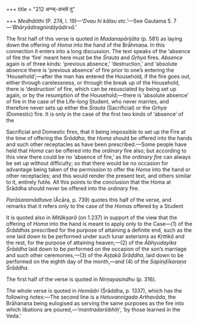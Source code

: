 +++
title = "212 अग्न्य्-अभावे तु"

+++
*Medhātithi* (P. 274, l. 19)—‘*Dvau hi kālau etc*.’—See Gautama 5.
7—‘*Bhāryādiragnirdāyādirvā*.’

The first half of this verse is quoted in *Madanapārijāta* (p. 581) as
laying down the offering of *Homa* into the hand of the Brāhmaṇa. In
this connection it enters into a long discussion. The text speaks of the
‘absence of fire the ‘fire’ meant here must be the *Śrauta* and *Gṛhya*
fires. *Absence* again is of three kinds: ‘previous absence,’
‘destruction,’ and ‘absolute absence there is ‘previous absence’ of fire
prior to one’s entering the ‘Household’;—after the man has entered the
Household, if the fire goes out, either through carelessness, or through
the break up of the Household, there is ‘destruction’ of fire, which can
be resusciated by being set up again, or by the resumption of the
Household;—there is ‘absolute absence’ of fire in the case of the
Life-long Student, who never marries, and therefore never sets up either
the *Śrauta* (Sacrificial) or the *Gṛhya* (Domestic) fire. It is only in
the case of the first two kinds of ‘absence’ of the

Sacrificial and Domestic fires, that it being impossible to set up the
Fire at the time of offering the *Śrāddha*, the *Homa* should be offered
into the hands and such other receptacles as have been prescribed.—Some
people have held that *Homa* can be offered into the *ordinary* fire
also; but according to this view there could be no ‘absence of fire,’ as
the *ordinary fire* can always be set up without difficulty; so that
there would be no occasion for advantage being taken of the permission
to offer the *Homa* into the hand or other receptacles; and this would
render the present text, and others similar to it, entirely futile. All
this points to the conclusion that the Homa at Śrāddha should never be
offered into the *ordinary* fire.

*Parāśaramādhava* (Ācāra, p. 739) quotes this half of the verse, and
remarks that it refers only to the case of the *Homas* offered by a
Student

It is quoted also in *Mitākṣarā* (on 1.237) in support of the view that
the offering of *Homa* into the hand is meant to apply only to the
Case—(1) of the *Śrāddhas* prescribed for the purpose of attaining a
definite end, such as the one laid down to be performed under such lunar
asterisms as *Kṛttikā* and the rest, for the purpose of attaining
heaven,—(2) of the *Ābhyudayika Śrāddha* laid down to be performed on
the occasion of the son’s marriage and such other ceremonies,—(3) of the
*Aṣṭakā Śrāddha*, laid down to be performed on the eighth day of the
month,—and (4) of the *Sapiṇḍīkaraṇa Śrāddha*.

The first half of the verse is quoted in *Nirṇayasindhu* (p. 316).

The whole verse is quoted in *Hemādri* (Śrāddha, p. 1337), which has the
following ṅotes:—The second line is a *Hetuvannigada Arthavāda*, the
Brāhanaṇa being eulogised as serving the same purposes as the fire into
which libations are poured,—‘*mantradarśibhiḥ*’, ‘by those learned in
the Veda.’


